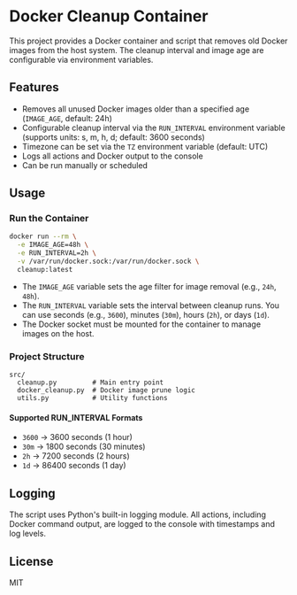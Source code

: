 # Docker Cleanup Container

This project provides a Docker container and script that removes old Docker images from the host system. The cleanup interval and image age are configurable via environment variables.

## Features
- Removes all unused Docker images older than a specified age (`IMAGE_AGE`, default: 24h)
- Configurable cleanup interval via the `RUN_INTERVAL` environment variable (supports units: s, m, h, d; default: 3600 seconds)
- Timezone can be set via the `TZ` environment variable (default: UTC)
- Logs all actions and Docker output to the console
- Can be run manually or scheduled

## Usage

### Run the Container
```sh
docker run --rm \
  -e IMAGE_AGE=48h \
  -e RUN_INTERVAL=2h \
  -v /var/run/docker.sock:/var/run/docker.sock \
  cleanup:latest
```

- The `IMAGE_AGE` variable sets the age filter for image removal (e.g., `24h`, `48h`).
- The `RUN_INTERVAL` variable sets the interval between cleanup runs. You can use seconds (e.g., `3600`), minutes (`30m`), hours (`2h`), or days (`1d`).
- The Docker socket must be mounted for the container to manage images on the host.

### Project Structure

```
src/
  cleanup.py         # Main entry point
  docker_cleanup.py  # Docker image prune logic
  utils.py           # Utility functions
```

#### Supported RUN_INTERVAL Formats

- `3600`   → 3600 seconds (1 hour)
- `30m`    → 1800 seconds (30 minutes)
- `2h`     → 7200 seconds (2 hours)
- `1d`     → 86400 seconds (1 day)

## Logging

The script uses Python's built-in logging module. All actions, including Docker command output, are logged to the console with timestamps and log levels.

## License
MIT
